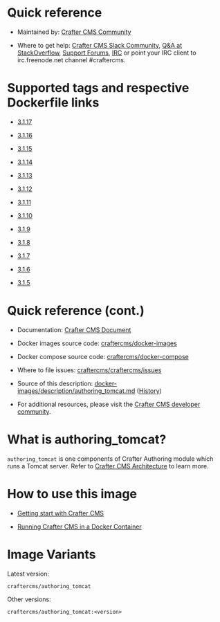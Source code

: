 # Quick reference

* Maintained by: [Crafter CMS Community](https://github.com/craftercms)

* Where to get help: [Crafter CMS Slack Community](https://craftercms.slack.com/join/shared_invite/enQtNDg0NzI3NzA0NjMwLWZmMGQzMDViMzA5NDE1YjMzM2M1N2JlOWJlZDA1MjA2MGJlZjgzNDVlMmI5ODQxNmNjMWQ3NzA5ZWNkN2UxOWE), [Q&A at StackOverflow](https://stackoverflow.com/questions/tagged/crafter-cms), [Support Forums](https://groups.google.com/forum/#!forum/craftercms), [IRC](https://webchat.freenode.net/#craftercms) or point your IRC client to irc.freenode.net channel #craftercms.

# Supported tags and respective Dockerfile links

* [3.1.17](https://github.com/craftercms/docker-images/blob/v3.1.17/images/authoring/tomcat/Dockerfile)

* [3.1.16](https://github.com/craftercms/docker-images/blob/v3.1.16/images/authoring/tomcat/Dockerfile)

* [3.1.15](https://github.com/craftercms/docker-images/blob/v3.1.15/images/authoring/tomcat/Dockerfile)

* [3.1.14](https://github.com/craftercms/docker-images/blob/v3.1.14/images/authoring/tomcat/Dockerfile)

* [3.1.13](https://github.com/craftercms/docker-images/blob/v3.1.13/images/authoring/tomcat/Dockerfile)

* [3.1.12](https://github.com/craftercms/docker-images/blob/v3.1.12/images/authoring/tomcat/Dockerfile)

* [3.1.11](https://github.com/craftercms/docker-images/blob/v3.1.11/images/authoring/tomcat/Dockerfile)

* [3.1.10](https://github.com/craftercms/docker-images/blob/v3.1.10/images/authoring/tomcat/Dockerfile)

* [3.1.9](https://github.com/craftercms/docker-images/blob/v3.1.9/images/authoring/tomcat/Dockerfile)

* [3.1.8](https://github.com/craftercms/docker-images/blob/v3.1.8/images/authoring/tomcat/Dockerfile)

* [3.1.7](https://github.com/craftercms/docker-images/blob/v3.1.7/images/authoring/tomcat/Dockerfile)

* [3.1.6](https://github.com/craftercms/docker-images/blob/v3.1.6/images/authoring/tomcat/Dockerfile)

* [3.1.5](https://github.com/craftercms/docker-images/blob/v3.1.5/images/authoring/tomcat/Dockerfile)

# Quick reference (cont.)

* Documentation: [Crafter CMS Document](https://docs.craftercms.org/en/index.html)

* Docker images source code: [craftercms/docker-images](https://github.com/craftercms/docker-images)

* Docker compose source code: [craftercms/docker-compose](https://github.com/craftercms/docker-compose)

* Where to file issues: [craftercms/craftercms/issues](https://github.com/craftercms/craftercms/issues)

* Source of this description: [docker-images/description/authoring_tomcat.md](https://github.com/craftercms/docker-images/tree/master/description/authoring_tomcat.md) ([History](https://github.com/craftercms/docker-images/commits/master/description/authoring_tomcat.md))

* For additional resources, please visit the [Crafter CMS developer community](http://craftercms.org/).

# What is authoring_tomcat?

`authoring_tomcat` is one components of Crafter Authoring module which runs a Tomcat server. Refer to [Crafter CMS Architecture](https://docs.craftercms.org/en/3.1/developers/architecture.html) to learn more.


# How to use this image

* [Getting start with Crafter CMS](https://docs.craftercms.org/en/3.1/getting-started/index.html)

* [Running Crafter CMS in a Docker Container](https://docs.craftercms.org/en/3.1/getting-started/quick-start-guide.html#running-crafter-cms-in-a-docker-container)

# Image Variants

Latest version:

```
craftercms/authoring_tomcat
```

Other versions:

```
craftercms/authoring_tomcat:<version>
```